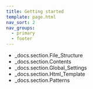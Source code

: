 ```yaml
---
title: Getting started
template: page.html
nav_sort: 2
nav_groups:
  - primary
  - footer
---
```


-  _docs.section.File_Structure
-  _docs.section.Contents
-  _docs.section.Global_Settings
-  _docs.section.Html_Template
-  _docs.section.Patterns
